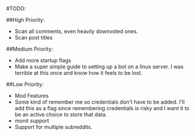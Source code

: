 #TODO:

##High Priority:
- Scan all comments, even heavily downvoted ones.
- Scan post titles

##Medium Priority:
- Add more startup flags
- Make a super simple guide to setting up a bot on a linux server. I was terrible at this once and know how it feels to be lost.

##Low Priority:
- Mod Features
- Some kind of remember me so credentials don't have to be added. I'll add this as a flag since remembering credentials is risky and I want it to be an active choice to store that data.
- monit support
- Support for multiple subreddits.
